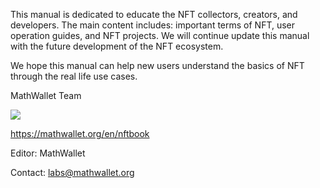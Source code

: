 This manual is dedicated to educate the NFT collectors, creators, and developers. The main content includes: important terms of NFT, user operation guides, and NFT projects. We will continue update this manual with the future development of the NFT ecosystem. 

We hope this manual can help new users understand the basics of NFT through the real life use cases. 

MathWallet Team

![](quiver-image-url/49C9C5A2DB6923556F30357EA42CDEDA.png)

<https://mathwallet.org/en/nftbook>

Editor: MathWallet

Contact: labs@mathwallet.org